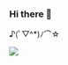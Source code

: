 ### Hi there 👋
♪(ﾟ▽^*)ﾉ⌒☆

![](https://github-readme-stats.vercel.app/api?username=dfgasdfg&theme=dark)
